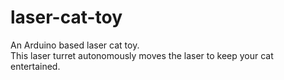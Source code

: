 # laser-cat-toy
An Arduino based laser cat toy.  
This laser turret autonomously moves the laser to keep your cat entertained.
